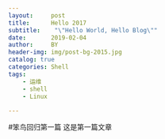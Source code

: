 ```yaml
---
layout:     post
title:      Hello 2017
subtitle:    "\"Hello World, Hello Blog\""
date:       2019-02-04
author:     BY
header-img: img/post-bg-2015.jpg
catalog: true
categories: Shell
tags:
    - 运维
	- shell
	- Linux
	
---
```

#笨鸟回归第一篇
这是第一篇文章
